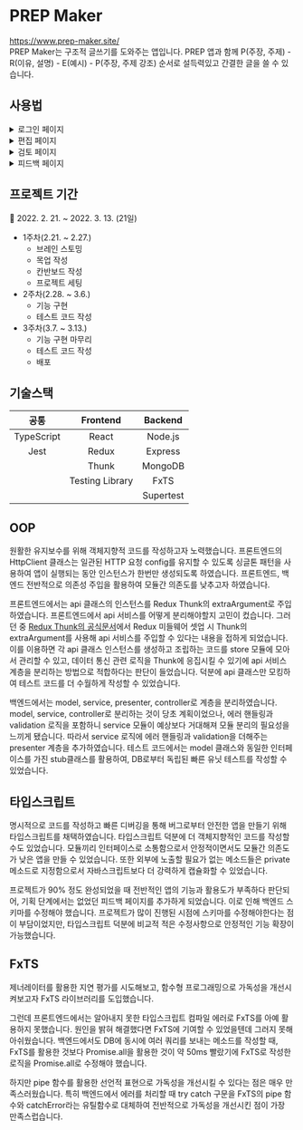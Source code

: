 # PREP Maker

https://www.prep-maker.site/  
PREP Maker는 구조적 글쓰기를 도와주는 앱입니다. PREP 앱과 함께 P(주장, 주제) - R(이유, 설명) - E(예시) - P(주장, 주제 강조) 순서로 설득력있고 간결한 글을 쓸 수 있습니다.

## 사용법

 <details>
  <summary>로그인 페이지</summary>
  <div markdown="1">

![로그인 페이지](https://user-images.githubusercontent.com/80461702/159209265-baa73dbe-427e-490f-ae31-0c55e7bb9091.png)

1. 로그인을 합니다. 계정이 없으면 회원가입을 합니다.
</div>
</details>

 <details>
  <summary>편집 페이지</summary>
  <div markdown="1">

![편집 페이지](https://user-images.githubusercontent.com/80461702/159209328-dae5e2ea-c01f-4e65-b333-366f276e25a9.png)
![편집 페이지](https://user-images.githubusercontent.com/80461702/159209337-00f274df-b928-415f-9fcd-d6224142c000.png)

2. 새 글을 생성합니다.
3. 블록을 생성합니다.
4. 블록 타입에 맞게 글을 씁니다.
5. 제목을 클릭하면 제목을 수정할 수 있습니다.
6. 블록 삭제 버튼을 눌러 블록을 삭제할 수 있습니다.

7. 블록을 드래그 앤 드롭하여 PREP 순서로 블록을 합체합니다. 문단 검사를 통과하지 못한 블록은 합체가 불가합니다.
8. 블록이 모두 합체되면 완료 버튼을 눌러 검토 페이지로 이동합니다.

9. 로그인을 합니다. 계정이 없으면 회원가입을 합니다.
</div>
</details>

<details>
  <summary>검토 페이지</summary>
  <div markdown="1">
  
![검토 페이지](https://user-images.githubusercontent.com/80461702/159209690-0d7ee104-5e7d-403a-8a48-59b5ad039bb1.png)

9. 검토페이지에서 문단을 클릭하여 문단을 수정할 수 있습니다.
10. 공유버튼을 눌러 다른 사람에게 공유할 수 있는 링크를 복사할 수 있습니다.
</div>
</details>

<details>
  <summary>피드백 페이지</summary>
  <div markdown="1">
  
![피드백 페이지](https://user-images.githubusercontent.com/80461702/159209604-b1c9bd32-f023-47b1-af60-d52a42d889be.png)

11. 공유된 링크를 주소에 붙여넣으면 피드백 페이지가 열립니다.
12. 피드백 페이지에서 문단을 클릭하면 코멘트를 작성할 수 있습니다. 로그인하지 않은 사용자는 로그인 페이지로 이동할 수 있습니다.
13. 코멘트 작성 버튼을 누르면 pending 상태의 코멘트가 생성됩니다.
14. 완료 버튼을 눌러 전송, 취소를 선택할 수 있습니다. 전송 버튼을 누르면 코멘트가 저장됩니다. 취소 버튼을 누르면 pending 상태인 코멘트가 삭제됩니다.
15. 코멘트 작성자는 삭제 버튼을 눌러 작성된 코멘트를 삭제할 수 있습니다.
</div>
</details>

## 프로젝트 기간

📆 2022. 2. 21. ~ 2022. 3. 13. (21일)

- 1주차(2.21. ~ 2.27.)
  - 브레인 스토밍
  - 목업 작성
  - 칸반보드 작성
  - 프로젝트 세팅
- 2주차(2.28. ~ 3.6.)
  - 기능 구현
  - 테스트 코드 작성
- 3주차(3.7. ~ 3.13.)
  - 기능 구현 마무리
  - 테스트 코드 작성
  - 배포

## 기술스택

|    공통    |    Frontend     |  Backend  |
| :--------: | :-------------: | :-------: |
| TypeScript |      React      |  Node.js  |
|    Jest    |      Redux      |  Express  |
|            |      Thunk      |  MongoDB  |
|            | Testing Library |   FxTS    |
|            |                 | Supertest |

## OOP

원활한 유지보수를 위해 객체지향적 코드를 작성하고자 노력했습니다. 프론트엔드의 HttpClient 클래스는 일관된 HTTP 요청 config를 유지할 수 있도록 싱글톤 패턴을 사용하여 앱이 실행되는 동안 인스턴스가 한번만 생성되도록 하였습니다. 프론트엔드, 백엔드 전반적으로 의존성 주입을 활용하여 모듈간 의존도를 낮추고자 하였습니다.

프론트엔드에서는 api 클래스의 인스턴스를 Redux Thunk의 extraArgument로 주입하였습니다. 프론트엔드에서 api 서비스를 어떻게 분리해야할지 고민이 컸습니다. 그러던 중 [Redux Thunk의 공식문서](https://github.com/reduxjs/redux-thunk)에서 Redux 미들웨어 셋업 시 Thunk의 extraArgument를 사용해 api 서비스를 주입할 수 있다는 내용을 접하게 되었습니다. 이를 이용하면 각 api 클래스 인스턴스를 생성하고 조립하는 코드를 store 모듈에 모아서 관리할 수 있고, 데이터 통신 관련 로직을 Thunk에 응집시킬 수 있기에 api 서비스 계층을 분리하는 방법으로 적합하다는 판단이 들었습니다. 덕분에 api 클래스만 모킹하여 테스트 코드를 더 수월하게 작성할 수 있었습니다.

백엔드에서는 model, service, presenter, controller로 계층을 분리하였습니다. model, service, controller로 분리하는 것이 당초 계획이었으나, 에러 핸들링과 validation 로직을 포함하니 service 모듈이 예상보다 거대해져 모듈 분리의 필요성을 느끼게 됐습니다. 따라서 service 로직에 에러 핸들링과 validation을 더해주는 presenter 계층을 추가하였습니다. 테스트 코드에서는 model 클래스와 동일한 인터페이스를 가진 stub클래스를 활용하여, DB로부터 독립된 빠른 유닛 테스트를 작성할 수 있었습니다.

## 타입스크립트

명시적으로 코드를 작성하고 빠른 디버깅을 통해 버그로부터 안전한 앱을 만들기 위해 타입스크립트를 채택하였습니다. 타입스크립트 덕분에 더 객체지향적인 코드를 작성할 수도 있었습니다. 모듈끼리 인터페이스로 소통함으로서 안정적이면서도 모듈간 의존도가 낮은 앱을 만들 수 있었습니다. 또한 외부에 노출할 필요가 없는 메소드들은 private 메소드로 지정함으로서 자바스크립트보다 더 강력하게 캡슐화할 수 있었습니다.

프로젝트가 90% 정도 완성되었을 때 전반적인 앱의 기능과 활용도가 부족하다 판단되어, 기획 단계에서는 없었던 피드백 페이지를 추가하게 되었습니다. 이로 인해 백엔드 스키마를 수정해야 했습니다. 프로젝트가 많이 진행된 시점에 스키마를 수정해야한다는 점이 부담이었지만, 타입스크립트 덕분에 비교적 적은 수정사항으로 안정적인 기능 확장이 가능했습니다.

## FxTS

제너레이터를 활용한 지연 평가를 시도해보고, 함수형 프로그래밍으로 가독성을 개선시켜보고자 FxTS 라이브러리를 도입했습니다.

그런데 프론트엔드에서는 알아내지 못한 타입스크립트 컴파일 에러로 FxTS를 아예 활용하지 못했습니다. 원인을 밝혀 해결했다면 FxTS에 기여할 수 있었을텐데 그러지 못해 아쉬웠습니다. 백엔드에서도 DB에 동시에 여러 쿼리를 보내는 메소드를 작성할 때, FxTS를 활용한 것보다 Promise.all을 활용한 것이 약 50ms 빨랐기에 FxTS로 작성한 로직을 Promise.all로 수정해야 했습니다.

하지만 pipe 함수를 활용한 선언적 표현으로 가독성을 개선시킬 수 있다는 점은 매우 만족스러웠습니다. 특히 백엔드에서 에러를 처리할 때 try catch 구문을 FxTS의 pipe 함수와 catchError라는 유틸함수로 대체하여 전반적으로 가독성을 개선시킨 점이 가장 만족스럽습니다.
